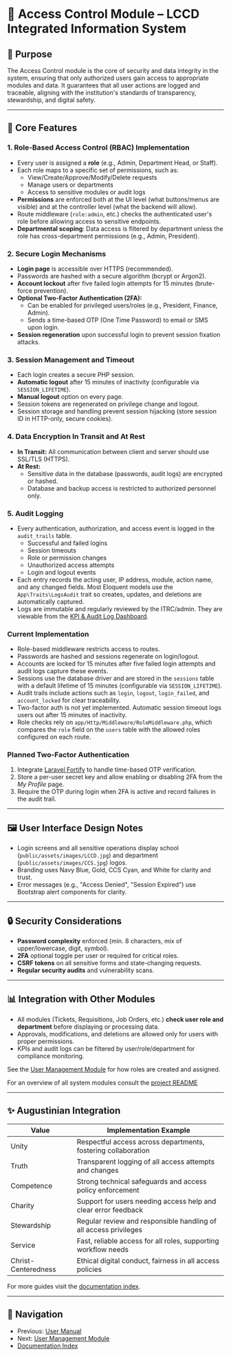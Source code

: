 # 🔐 Access Control Module – LCCD Integrated Information System

## 🎯 Purpose

The Access Control module is the core of security and data integrity in the system, ensuring that only authorized users gain access to appropriate modules and data. It guarantees that all user actions are logged and traceable, aligning with the institution's standards of transparency, stewardship, and digital safety.

---

## 🧩 Core Features

### 1. Role-Based Access Control (RBAC) Implementation
- Every user is assigned a **role** (e.g., Admin, Department Head, or Staff).
- Each role maps to a specific set of permissions, such as:
  - View/Create/Approve/Modify/Delete requests
  - Manage users or departments
  - Access to sensitive modules or audit logs
- **Permissions** are enforced both at the UI level (what buttons/menus are visible) and at the controller level (what the backend will allow).
- Route middleware (`role:admin`, etc.) checks the authenticated user's role before allowing access to sensitive endpoints.
- **Departmental scoping**: Data access is filtered by department unless the role has cross-department permissions (e.g., Admin, President).

### 2. Secure Login Mechanisms
- **Login page** is accessible over HTTPS (recommended).
- Passwords are hashed with a secure algorithm (bcrypt or Argon2).
- **Account lockout** after five failed login attempts for 15 minutes (brute-force prevention).
- **Optional Two-Factor Authentication (2FA):**
  - Can be enabled for privileged users/roles (e.g., President, Finance, Admin).
  - Sends a time-based OTP (One Time Password) to email or SMS upon login.
- **Session regeneration** upon successful login to prevent session fixation attacks.

### 3. Session Management and Timeout
- Each login creates a secure PHP session.
- **Automatic logout** after 15 minutes of inactivity (configurable via `SESSION_LIFETIME`).
- **Manual logout** option on every page.
- Session tokens are regenerated on privilege change and logout.
- Session storage and handling prevent session hijacking (store session ID in HTTP-only, secure cookies).

### 4. Data Encryption In Transit and At Rest
- **In Transit:** All communication between client and server should use SSL/TLS (HTTPS).
- **At Rest:**
  - Sensitive data in the database (passwords, audit logs) are encrypted or hashed.
  - Database and backup access is restricted to authorized personnel only.

### 5. Audit Logging
- Every authentication, authorization, and access event is logged in the
  `audit_trails` table.
  - Successful and failed logins
  - Session timeouts
  - Role or permission changes
  - Unauthorized access attempts
  - Login and logout events
- Each entry records the acting user, IP address, module, action name, and any
  changed fields. Most Eloquent models use the `App\Traits\LogsAudit` trait so
  creates, updates, and deletions are automatically captured.
- Logs are immutable and regularly reviewed by the ITRC/admin. They are
  viewable from the [KPI & Audit Log Dashboard](kpi-audit-log-dashboard.md).
### Current Implementation
- Role-based middleware restricts access to routes.
- Passwords are hashed and sessions regenerate on login/logout.
- Accounts are locked for 15 minutes after five failed login attempts and audit logs capture these events.
- Sessions use the database driver and are stored in the `sessions` table with a
  default lifetime of 15 minutes (configurable via `SESSION_LIFETIME`).
- Audit trails include actions such as `login`, `logout`, `login_failed`, and
  `account_locked` for clear traceability.
- Two-factor auth is not yet implemented. Automatic session timeout logs users
  out after 15 minutes of inactivity.
- Role checks rely on `app/Http/Middleware/RoleMiddleware.php`, which compares the `role` field on the `users` table with the allowed roles configured on each route.

### Planned Two-Factor Authentication
1. Integrate [Laravel Fortify](https://laravel.com/docs/11.x/fortify) to handle time-based OTP verification.
2. Store a per-user secret key and allow enabling or disabling 2FA from the *My Profile* page.
3. Require the OTP during login when 2FA is active and record failures in the audit trail.

---

## 🖼️ User Interface Design Notes

- Login screens and all sensitive operations display school (`public/assets/images/LCCD.jpg`) and department (`public/assets/images/CCS.jpg`) logos.
- Branding uses Navy Blue, Gold, CCS Cyan, and White for clarity and trust.
- Error messages (e.g., "Access Denied", "Session Expired") use Bootstrap alert components for clarity.

---

## 🔒 Security Considerations

- **Password complexity** enforced (min. 8 characters, mix of upper/lowercase, digit, symbol).
- **2FA** optional toggle per user or required for critical roles.
- **CSRF tokens** on all sensitive forms and state-changing requests.
- **Regular security audits** and vulnerability scans.

---

## 📊 Integration with Other Modules

- All modules (Tickets, Requisitions, Job Orders, etc.) **check user role and department** before displaying or processing data.
- Approvals, modifications, and deletions are allowed only for users with proper permissions.
- KPIs and audit logs can be filtered by user/role/department for compliance monitoring.

See the [User Management Module](user.md) for how roles are created and assigned.

For an overview of all system modules consult the [project README](../README.md)

---

## ✨ Augustinian Integration

| Value           | Implementation Example                                             |
|-----------------|-------------------------------------------------------------------|
| Unity           | Respectful access across departments, fostering collaboration      |
| Truth           | Transparent logging of all access attempts and changes             |
| Competence      | Strong technical safeguards and access policy enforcement          |
| Charity         | Support for users needing access help and clear error feedback     |
| Stewardship     | Regular review and responsible handling of all access privileges   |
| Service         | Fast, reliable access for all roles, supporting workflow needs     |
| Christ-Centeredness | Ethical digital conduct, fairness in all access policies       |

For more guides visit the [documentation index](README.md).

---

## 🚀 Navigation

- Previous: [User Manual](user_manual.md)
- Next: [User Management Module](user.md)
- [Documentation Index](README.md)
